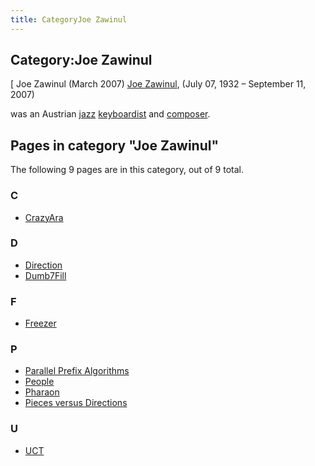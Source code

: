 ```yaml
---
title: CategoryJoe Zawinul
---
```

## Category:Joe Zawinul



\[ Joe Zawinul (March 2007)
[Joe Zawinul](https://en.wikipedia.org/wiki/Joe_Zawinul), (July 07, 1932 – September 11, 2007)

was an Austrian [jazz](https://en.wikipedia.org/wiki/Jazz) [keyboardist](https://en.wikipedia.org/wiki/Keyboardist) and [composer](https://en.wikipedia.org/wiki/Composer).

## Pages in category "Joe Zawinul"

The following 9 pages are in this category, out of 9 total.

### C

- [CrazyAra](CrazyAra "CrazyAra")

### D

- [Direction](Direction "Direction")
- [Dumb7Fill](Dumb7Fill "Dumb7Fill")

### F

- [Freezer](Freezer "Freezer")

### P

- [Parallel Prefix Algorithms](Parallel_Prefix_Algorithms "Parallel Prefix Algorithms")
- [People](People "People")
- [Pharaon](Pharaon "Pharaon")
- [Pieces versus Directions](Pieces_versus_Directions "Pieces versus Directions")

### U

- [UCT](UCT "UCT")

